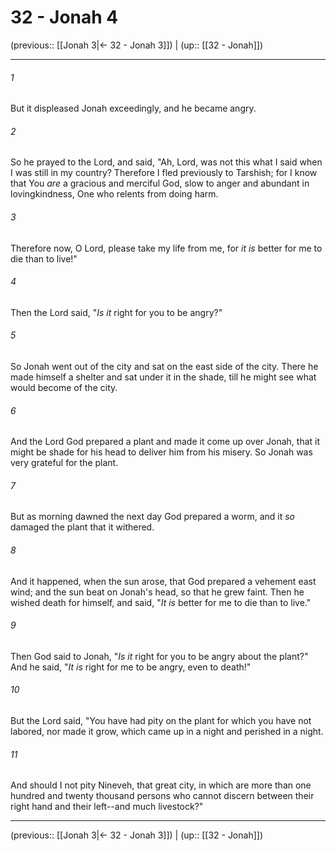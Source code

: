# 32 - Jonah 4

(previous:: [[Jonah 3|← 32 - Jonah 3]]) | (up:: [[32 - Jonah]])

***


###### 1 
But it displeased Jonah exceedingly, and he became angry. 

###### 2 
So he prayed to the Lord, and said, "Ah, Lord, was not this what I said when I was still in my country? Therefore I fled previously to Tarshish; for I know that You _are_ a gracious and merciful God, slow to anger and abundant in lovingkindness, One who relents from doing harm. 

###### 3 
Therefore now, O Lord, please take my life from me, for _it is_ better for me to die than to live!" 

###### 4 
Then the Lord said, "_Is it_ right for you to be angry?" 

###### 5 
So Jonah went out of the city and sat on the east side of the city. There he made himself a shelter and sat under it in the shade, till he might see what would become of the city. 

###### 6 
And the Lord God prepared a plant and made it come up over Jonah, that it might be shade for his head to deliver him from his misery. So Jonah was very grateful for the plant. 

###### 7 
But as morning dawned the next day God prepared a worm, and it _so_ damaged the plant that it withered. 

###### 8 
And it happened, when the sun arose, that God prepared a vehement east wind; and the sun beat on Jonah's head, so that he grew faint. Then he wished death for himself, and said, "_It is_ better for me to die than to live." 

###### 9 
Then God said to Jonah, "_Is it_ right for you to be angry about the plant?" And he said, "_It is_ right for me to be angry, even to death!" 

###### 10 
But the Lord said, "You have had pity on the plant for which you have not labored, nor made it grow, which came up in a night and perished in a night. 

###### 11 
And should I not pity Nineveh, that great city, in which are more than one hundred and twenty thousand persons who cannot discern between their right hand and their left--and much livestock?"

***

(previous:: [[Jonah 3|← 32 - Jonah 3]]) | (up:: [[32 - Jonah]])
